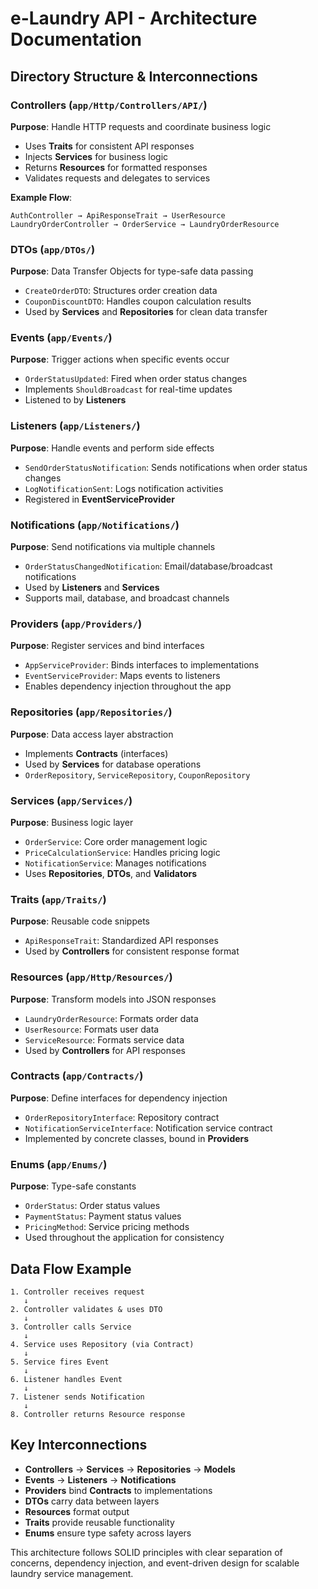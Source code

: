 # e-Laundry API - Architecture Documentation

## Directory Structure & Interconnections

### **Controllers** (`app/Http/Controllers/API/`)
**Purpose**: Handle HTTP requests and coordinate business logic
- Uses **Traits** for consistent API responses
- Injects **Services** for business logic
- Returns **Resources** for formatted responses
- Validates requests and delegates to services

**Example Flow**:
```
AuthController → ApiResponseTrait → UserResource
LaundryOrderController → OrderService → LaundryOrderResource
```

### **DTOs** (`app/DTOs/`)
**Purpose**: Data Transfer Objects for type-safe data passing
- `CreateOrderDTO`: Structures order creation data
- `CouponDiscountDTO`: Handles coupon calculation results
- Used by **Services** and **Repositories** for clean data transfer

### **Events** (`app/Events/`)
**Purpose**: Trigger actions when specific events occur
- `OrderStatusUpdated`: Fired when order status changes
- Implements `ShouldBroadcast` for real-time updates
- Listened to by **Listeners**

### **Listeners** (`app/Listeners/`)
**Purpose**: Handle events and perform side effects
- `SendOrderStatusNotification`: Sends notifications when order status changes
- `LogNotificationSent`: Logs notification activities
- Registered in **EventServiceProvider**

### **Notifications** (`app/Notifications/`)
**Purpose**: Send notifications via multiple channels
- `OrderStatusChangedNotification`: Email/database/broadcast notifications
- Used by **Listeners** and **Services**
- Supports mail, database, and broadcast channels

### **Providers** (`app/Providers/`)
**Purpose**: Register services and bind interfaces
- `AppServiceProvider`: Binds interfaces to implementations
- `EventServiceProvider`: Maps events to listeners
- Enables dependency injection throughout the app

### **Repositories** (`app/Repositories/`)
**Purpose**: Data access layer abstraction
- Implements **Contracts** (interfaces)
- Used by **Services** for database operations
- `OrderRepository`, `ServiceRepository`, `CouponRepository`

### **Services** (`app/Services/`)
**Purpose**: Business logic layer
- `OrderService`: Core order management logic
- `PriceCalculationService`: Handles pricing logic
- `NotificationService`: Manages notifications
- Uses **Repositories**, **DTOs**, and **Validators**

### **Traits** (`app/Traits/`)
**Purpose**: Reusable code snippets
- `ApiResponseTrait`: Standardized API responses
- Used by **Controllers** for consistent response format

### **Resources** (`app/Http/Resources/`)
**Purpose**: Transform models into JSON responses
- `LaundryOrderResource`: Formats order data
- `UserResource`: Formats user data
- `ServiceResource`: Formats service data
- Used by **Controllers** for API responses

### **Contracts** (`app/Contracts/`)
**Purpose**: Define interfaces for dependency injection
- `OrderRepositoryInterface`: Repository contract
- `NotificationServiceInterface`: Notification service contract
- Implemented by concrete classes, bound in **Providers**

### **Enums** (`app/Enums/`)
**Purpose**: Type-safe constants
- `OrderStatus`: Order status values
- `PaymentStatus`: Payment status values
- `PricingMethod`: Service pricing methods
- Used throughout the application for consistency

## **Data Flow Example**

```
1. Controller receives request
   ↓
2. Controller validates & uses DTO
   ↓
3. Controller calls Service
   ↓
4. Service uses Repository (via Contract)
   ↓
5. Service fires Event
   ↓
6. Listener handles Event
   ↓
7. Listener sends Notification
   ↓
8. Controller returns Resource response
```

## **Key Interconnections**

- **Controllers** → **Services** → **Repositories** → **Models**
- **Events** → **Listeners** → **Notifications**
- **Providers** bind **Contracts** to implementations
- **DTOs** carry data between layers
- **Resources** format output
- **Traits** provide reusable functionality
- **Enums** ensure type safety across layers

This architecture follows SOLID principles with clear separation of concerns, dependency injection, and event-driven design for scalable laundry service management.
